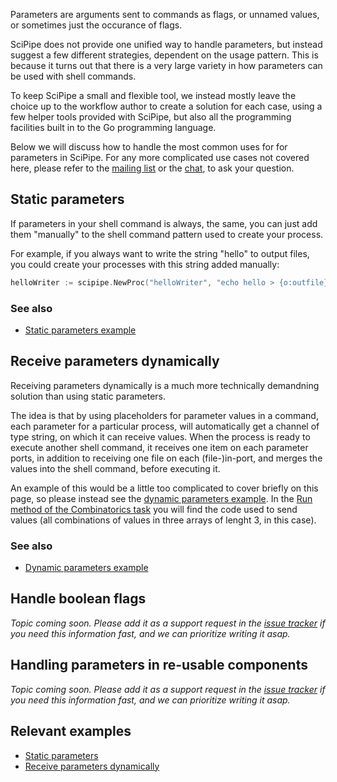 Parameters are arguments sent to commands as flags, or unnamed values, or
sometimes just the occurance of flags.

SciPipe does not provide one unified way to handle parameters, but instead
suggest a few different strategies, dependent on the usage pattern. This is
because it turns out that there is a very large variety in how parameters can
be used with shell commands.

To keep SciPipe a small and flexible tool, we instead mostly leave the choice
up to the workflow author to create a solution for each case, using a few helper
tools provided with SciPipe, but also all the programming facilities built in to
the Go programming language.

Below we will discuss how to handle the most common uses for for parameters in
SciPipe. For any more complicated use cases not covered here, please refer to
the [mailing list](https://groups.google.com/forum/#!forum/scipipe) or the
[chat](https://gitter.im/scipipe/scipipe), to ask your question.

## Static parameters

If parameters in your shell command is always, the same, you can just add them
"manually" to the shell command pattern used to create your process.

For example, if you always want to write the string "hello" to output files,
you could create your processes with this string added manually:

```go
helloWriter := scipipe.NewProc("helloWriter", "echo hello > {o:outfile}")
```

### See also

- [Static parameters example](https://github.com/scipipe/scipipe/blob/master/examples/static_params/staticparams.go)

## Receive parameters dynamically

Receiving parameters dynamically is a much more technically demandning solution
than using static parameters.

The idea is that by using placeholders for parameter values in a command, each
parameter for a particular process, will automatically get a channel of type
string, on which it can receive values. When the process is ready to execute
another shell command, it receives one item on each parameter ports, in
addition to receiving one file on each (file-)in-port, and merges the values
into the shell command, before executing it.

An example of this would be a little too complicated to cover briefly on this
page, so please instead see the [dynamic parameters example](https://github.com/scipipe/scipipe/blob/master/examples/param_channels/params.go).
In the [Run method of the Combinatorics task](https://github.com/scipipe/scipipe/blob/master/examples/param_channels/params.go#L58-L70)
you will find the code used to send values (all combinations of values in three
arrays of lenght 3, in this case).

### See also

- [Dynamic parameters example](https://github.com/scipipe/scipipe/blob/master/examples/param_channels/params.go)

## Handle boolean flags

*Topic coming soon. Please add it as a support request in the [issue tracker](https://github.com/scipipe/scipipe/issues)
if you need this information fast, and we can prioritize writing it asap.*

## Handling parameters in re-usable components

*Topic coming soon. Please add it as a support request in the [issue tracker](https://github.com/scipipe/scipipe/issues)
if you need this information fast, and we can prioritize writing it asap.*

## Relevant examples

- [Static parameters](https://github.com/scipipe/scipipe/blob/master/examples/static_params/staticparams.go)
- [Receive parameters dynamically](https://github.com/scipipe/scipipe/blob/master/examples/param_channels/params.go)

